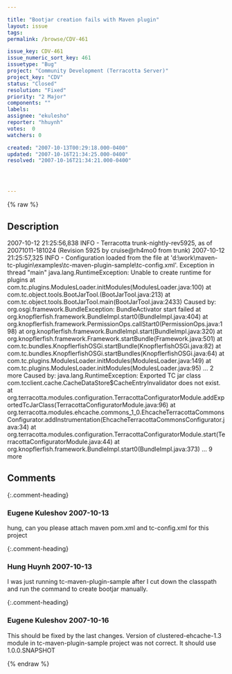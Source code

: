 ```yaml
---

title: "Bootjar creation fails with Maven plugin"
layout: issue
tags: 
permalink: /browse/CDV-461

issue_key: CDV-461
issue_numeric_sort_key: 461
issuetype: "Bug"
project: "Community Development (Terracotta Server)"
project_key: "CDV"
status: "Closed"
resolution: "Fixed"
priority: "2 Major"
components: ""
labels: 
assignee: "ekulesho"
reporter: "hhuynh"
votes:  0
watchers: 0

created: "2007-10-13T00:29:18.000-0400"
updated: "2007-10-16T21:34:25.000-0400"
resolved: "2007-10-16T21:34:21.000-0400"




---
```


{% raw %}

## Description

<div markdown="1" class="description">

2007-10-12 21:25:56,838 INFO - Terracotta trunk-nightly-rev5925, as of 20071011-181024 (Revision 5925 by cruise@rh4mo0 from trunk)
2007-10-12 21:25:57,325 INFO - Configuration loaded from the file at 'd:\work\maven-tc-plugin\examples\tc-maven-plugin-sample\tc-config.xml'.
Exception in thread "main" java.lang.RuntimeException: Unable to create runtime for plugins
        at com.tc.plugins.ModulesLoader.initModules(ModulesLoader.java:100)
        at com.tc.object.tools.BootJarTool.<init>(BootJarTool.java:213)
        at com.tc.object.tools.BootJarTool.main(BootJarTool.java:2433)
Caused by: org.osgi.framework.BundleException: BundleActivator start failed
        at org.knopflerfish.framework.BundleImpl.start0(BundleImpl.java:404)
        at org.knopflerfish.framework.PermissionOps.callStart0(PermissionOps.java:198)
        at org.knopflerfish.framework.BundleImpl.start(BundleImpl.java:320)
        at org.knopflerfish.framework.Framework.startBundle(Framework.java:501)
        at com.tc.bundles.KnopflerfishOSGi.startBundle(KnopflerfishOSGi.java:82)
        at com.tc.bundles.KnopflerfishOSGi.startBundles(KnopflerfishOSGi.java:64)
        at com.tc.plugins.ModulesLoader.initModules(ModulesLoader.java:149)
        at com.tc.plugins.ModulesLoader.initModules(ModulesLoader.java:95)
        ... 2 more
Caused by: java.lang.RuntimeException: Exported TC jar class com.tcclient.cache.CacheDataStore$CacheEntryInvalidator does not exist.
        at org.terracotta.modules.configuration.TerracottaConfiguratorModule.addExportedTcJarClass(TerracottaConfiguratorModule.java:96)
        at org.terracotta.modules.ehcache.commons_1_0.EhcacheTerracottaCommonsConfigurator.addInstrumentation(EhcacheTerracottaCommonsConfigurator.java:34)
        at org.terracotta.modules.configuration.TerracottaConfiguratorModule.start(TerracottaConfiguratorModule.java:44)
        at org.knopflerfish.framework.BundleImpl.start0(BundleImpl.java:373)
        ... 9 more

</div>

## Comments


{:.comment-heading}
### **Eugene Kuleshov** <span class="date">2007-10-13</span>

<div markdown="1" class="comment">

hung, can you please attach maven pom.xml and tc-config.xml for this project

</div>


{:.comment-heading}
### **Hung Huynh** <span class="date">2007-10-13</span>

<div markdown="1" class="comment">

I was just running tc-maven-plugin-sample after I cut down the classpath and run the command to create bootjar manually. 

</div>


{:.comment-heading}
### **Eugene Kuleshov** <span class="date">2007-10-16</span>

<div markdown="1" class="comment">

This should be fixed by the last changes. Version of clustered-ehcache-1.3 module in tc-maven-plugin-sample project was not correct. It should use 1.0.0.SNAPSHOT

<module name="clustered-ehcache-1.3" version="1.0.0.SNAPSHOT"/>

</div>



{% endraw %}
